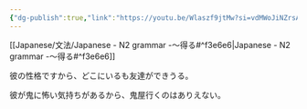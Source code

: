 ```yaml
---
{"dg-publish":true,"link":"https://youtu.be/Wlaszf9jtMw?si=vdMWoJiNZrsApLh-","tags":["Japanese-grammar","N2"],"permalink":"/Notes/LN - N2 grammar -～得る/","dgPassFrontmatter":true}
---
```


[[Japanese/文法/Japanese - N2 grammar -～得る#^f3e6e6\|Japanese - N2 grammar -～得る#^f3e6e6]]

彼の性格ですから、どこにいるも友達ができうる。

彼が鬼に怖い気持ちがあるから、鬼屋行くのはありえない。